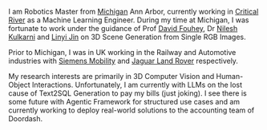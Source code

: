 I am Robotics Master from [Michigan](https://robotics.umich.edu/) Ann Arbor, currently working in [Critical River](https://www.criticalriver.com/) as a Machine Learning Engineer. During my time at Michigan, I was fortunate to work under the guidance of Prof [David Fouhey](https://cs.nyu.edu/~fouhey/), Dr [Nilesh Kulkarni](https://nileshkulkarni.github.io/) and [Linyi Jin](https://jinlinyi.github.io/) on 3D Scene Generation from Single RGB Images.

Prior to Michigan, I was in UK working in the Railway and Automotive industries with [Siemens Mobility](https://www.mobility.siemens.com/uk/en/portfolio/rolling-stock.html) and [Jaguar Land Rover](https://www.jaguarlandrover.com/) respectively.

My research interests are primarily in 3D Computer Vision and Human-Object Interactions. Unfortunately, I am currently with LLMs on the lost cause of Text2SQL Generation to pay my bills (just joking). I see there is some future with Agentic Framework for structured use cases and am currently working to deploy real-world solutions to the accounting team of Doordash.
